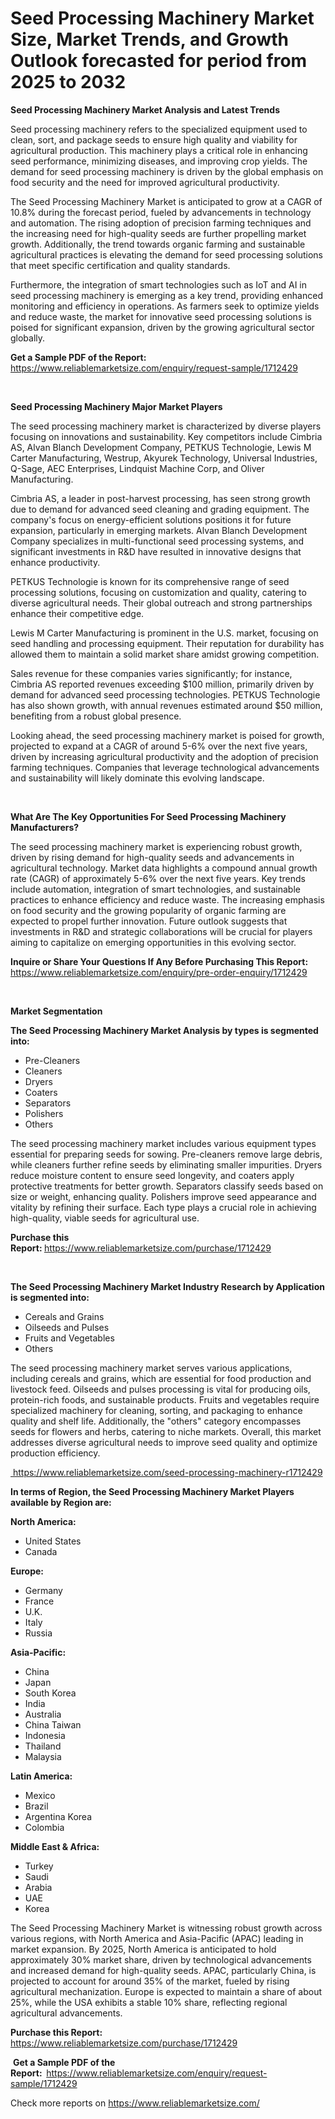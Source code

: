<p><h1>Seed Processing Machinery Market Size, Market Trends, and Growth Outlook forecasted for period from 2025 to 2032</h1></p><p><strong>Seed Processing Machinery Market Analysis and Latest Trends</strong></p>
<p><p>Seed processing machinery refers to the specialized equipment used to clean, sort, and package seeds to ensure high quality and viability for agricultural production. This machinery plays a critical role in enhancing seed performance, minimizing diseases, and improving crop yields. The demand for seed processing machinery is driven by the global emphasis on food security and the need for improved agricultural productivity.</p><p>The Seed Processing Machinery Market is anticipated to grow at a CAGR of 10.8% during the forecast period, fueled by advancements in technology and automation. The rising adoption of precision farming techniques and the increasing need for high-quality seeds are further propelling market growth. Additionally, the trend towards organic farming and sustainable agricultural practices is elevating the demand for seed processing solutions that meet specific certification and quality standards.</p><p>Furthermore, the integration of smart technologies such as IoT and AI in seed processing machinery is emerging as a key trend, providing enhanced monitoring and efficiency in operations. As farmers seek to optimize yields and reduce waste, the market for innovative seed processing solutions is poised for significant expansion, driven by the growing agricultural sector globally.</p></p>
<p><strong>Get a Sample PDF of the Report:&nbsp;</strong> <a href="https://www.reliablemarketsize.com/enquiry/request-sample/1712429?utm_campaign=2297&utm_medium=2&utm_source=Github&utm_content=ia&utm_term=17022025&utm_id=seed-processing-machinery">https://www.reliablemarketsize.com/enquiry/request-sample/1712429</a></p>
<p>&nbsp;</p>
<p><strong>Seed Processing Machinery Major Market Players</strong></p>
<p><p>The seed processing machinery market is characterized by diverse players focusing on innovations and sustainability. Key competitors include Cimbria AS, Alvan Blanch Development Company, PETKUS Technologie, Lewis M Carter Manufacturing, Westrup, Akyurek Technology, Universal Industries, Q-Sage, AEC Enterprises, Lindquist Machine Corp, and Oliver Manufacturing. </p><p>Cimbria AS, a leader in post-harvest processing, has seen strong growth due to demand for advanced seed cleaning and grading equipment. The company's focus on energy-efficient solutions positions it for future expansion, particularly in emerging markets. Alvan Blanch Development Company specializes in multi-functional seed processing systems, and significant investments in R&D have resulted in innovative designs that enhance productivity.</p><p>PETKUS Technologie is known for its comprehensive range of seed processing solutions, focusing on customization and quality, catering to diverse agricultural needs. Their global outreach and strong partnerships enhance their competitive edge.</p><p>Lewis M Carter Manufacturing is prominent in the U.S. market, focusing on seed handling and processing equipment. Their reputation for durability has allowed them to maintain a solid market share amidst growing competition.</p><p>Sales revenue for these companies varies significantly; for instance, Cimbria AS reported revenues exceeding $100 million, primarily driven by demand for advanced seed processing technologies. PETKUS Technologie has also shown growth, with annual revenues estimated around $50 million, benefiting from a robust global presence.</p><p>Looking ahead, the seed processing machinery market is poised for growth, projected to expand at a CAGR of around 5-6% over the next five years, driven by increasing agricultural productivity and the adoption of precision farming techniques. Companies that leverage technological advancements and sustainability will likely dominate this evolving landscape.</p></p>
<p>&nbsp;</p>
<p><strong>What Are The Key Opportunities For Seed Processing Machinery Manufacturers?</strong></p>
<p><p>The seed processing machinery market is experiencing robust growth, driven by rising demand for high-quality seeds and advancements in agricultural technology. Market data highlights a compound annual growth rate (CAGR) of approximately 5-6% over the next five years. Key trends include automation, integration of smart technologies, and sustainable practices to enhance efficiency and reduce waste. The increasing emphasis on food security and the growing popularity of organic farming are expected to propel further innovation. Future outlook suggests that investments in R&D and strategic collaborations will be crucial for players aiming to capitalize on emerging opportunities in this evolving sector.</p></p>
<p><strong>Inquire or Share Your Questions If Any Before Purchasing This Report:</strong> <a href="https://www.reliablemarketsize.com/enquiry/pre-order-enquiry/1712429?utm_campaign=2297&utm_medium=2&utm_source=Github&utm_content=ia&utm_term=17022025&utm_id=seed-processing-machinery">https://www.reliablemarketsize.com/enquiry/pre-order-enquiry/1712429</a></p>
<p>&nbsp;</p>
<p><strong>Market Segmentation</strong></p>
<p><strong>The Seed Processing Machinery Market Analysis by types is segmented into:</strong></p>
<p><ul><li>Pre-Cleaners</li><li>Cleaners</li><li>Dryers</li><li>Coaters</li><li>Separators</li><li>Polishers</li><li>Others</li></ul></p>
<p><p>The seed processing machinery market includes various equipment types essential for preparing seeds for sowing. Pre-cleaners remove large debris, while cleaners further refine seeds by eliminating smaller impurities. Dryers reduce moisture content to ensure seed longevity, and coaters apply protective treatments for better growth. Separators classify seeds based on size or weight, enhancing quality. Polishers improve seed appearance and vitality by refining their surface. Each type plays a crucial role in achieving high-quality, viable seeds for agricultural use.</p></p>
<p><strong>Purchase this Report:&nbsp;</strong><a href="https://www.reliablemarketsize.com/purchase/1712429?utm_campaign=2297&utm_medium=2&utm_source=Github&utm_content=ia&utm_term=17022025&utm_id=seed-processing-machinery">https://www.reliablemarketsize.com/purchase/1712429</a></p>
<p>&nbsp;</p>
<p><strong>The Seed Processing Machinery Market Industry Research by Application is segmented into:</strong></p>
<p><ul><li>Cereals and Grains</li><li>Oilseeds and Pulses</li><li>Fruits and Vegetables</li><li>Others</li></ul></p>
<p><p>The seed processing machinery market serves various applications, including cereals and grains, which are essential for food production and livestock feed. Oilseeds and pulses processing is vital for producing oils, protein-rich foods, and sustainable products. Fruits and vegetables require specialized machinery for cleaning, sorting, and packaging to enhance quality and shelf life. Additionally, the "others" category encompasses seeds for flowers and herbs, catering to niche markets. Overall, this market addresses diverse agricultural needs to improve seed quality and optimize production efficiency.</p></p>
<p><a href="https://www.reliablemarketsize.com/seed-processing-machinery-r1712429?utm_campaign=2297&utm_medium=2&utm_source=Github&utm_content=ia&utm_term=17022025&utm_id=seed-processing-machinery">&nbsp;https://www.reliablemarketsize.com/seed-processing-machinery-r1712429</a></p>
<p><strong>In terms of Region, the Seed Processing Machinery Market Players available by Region are:</strong></p>
<p>
    <p> <strong> North America: </strong>
        <ul>
            <li>United States</li>
            <li>Canada</li>
        </ul>
        </p> 
    <p> <strong> Europe: </strong>
        <ul>
            <li>Germany</li>
            <li>France</li>
            <li>U.K.</li>
            <li>Italy</li>
            <li>Russia</li>
        </ul>
        </p> 
    <p> <strong> Asia-Pacific: </strong>
        <ul>
            <li>China</li>
            <li>Japan</li>
            <li>South Korea</li>
            <li>India</li>
            <li>Australia</li>
            <li>China Taiwan</li>
            <li>Indonesia</li>
            <li>Thailand</li>
            <li>Malaysia</li>
        </ul>
        </p> 
    <p> <strong> Latin America: </strong>
        <ul>
            <li>Mexico</li>
            <li>Brazil</li>
            <li>Argentina Korea</li>
            <li>Colombia</li>
        </ul>
        </p> 
    <p> <strong> Middle East & Africa: </strong>
        <ul>
            <li>Turkey</li>
            <li>Saudi</li>
            <li>Arabia</li>
            <li>UAE</li>
            <li>Korea</li>
        </ul>
    </p>
    </p>
<p><p>The Seed Processing Machinery Market is witnessing robust growth across various regions, with North America and Asia-Pacific (APAC) leading in market expansion. By 2025, North America is anticipated to hold approximately 30% market share, driven by technological advancements and increased demand for high-quality seeds. APAC, particularly China, is projected to account for around 35% of the market, fueled by rising agricultural mechanization. Europe is expected to maintain a share of about 25%, while the USA exhibits a stable 10% share, reflecting regional agricultural advancements.</p></p>
<p><strong>Purchase this Report: </strong><a href="https://www.reliablemarketsize.com/purchase/1712429?utm_campaign=2297&utm_medium=2&utm_source=Github&utm_content=ia&utm_term=17022025&utm_id=seed-processing-machinery">https://www.reliablemarketsize.com/purchase/1712429</a></p>
<p>&nbsp;<strong>Get a Sample PDF of the Report:&nbsp;&nbsp;</strong><a href="https://www.reliablemarketsize.com/enquiry/request-sample/1712429?utm_campaign=2297&utm_medium=2&utm_source=Github&utm_content=ia&utm_term=17022025&utm_id=seed-processing-machinery">https://www.reliablemarketsize.com/enquiry/request-sample/1712429</a></p>
<p><strong></strong></p>
<p>Check more reports on <a href="https://www.reliablemarketsize.com/?utm_campaign=2297&utm_medium=2&utm_source=Github&utm_content=ia&utm_term=17022025&utm_id=seed-processing-machinery">https://www.reliablemarketsize.com/</a></p>